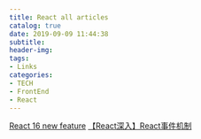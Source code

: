 ```yaml
---
title: React all articles
catalog: true
date: 2019-09-09 11:44:38
subtitle:
header-img:
tags:
- Links
categories:
- TECH
- FrontEnd
- React
---
```


[React 16 new feature](../../03/React-16-New-feature-Summary-Links/)
[【React深入】React事件机制](https://juejin.im/post/5c7df2e7f265da2d8a55d49d)
